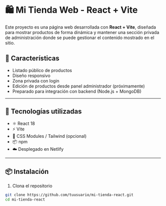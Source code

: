 # 🛍️ Mi Tienda Web - React + Vite

Este proyecto es una página web desarrollada con **React + Vite**, diseñada para mostrar productos de forma dinámica y mantener una sección privada de administración donde se puede gestionar el contenido mostrado en el sitio.

## 🚀 Características

- Listado público de productos
- Diseño responsivo
- Zona privada con login
- Edición de productos desde panel administrador (próximamente)
- Preparado para integración con backend (Node.js + MongoDB)

---

## 🧱 Tecnologías utilizadas

- ⚛️ React 18
- ⚡ Vite
- 💅 CSS Modules / Tailwind (opcional)
- 📦 npm
- ☁️ Desplegado en Netlify

---

## 📦 Instalación

1. Clona el repositorio

```bash
git clone https://github.com/tuusuario/mi-tienda-react.git
cd mi-tienda-react
